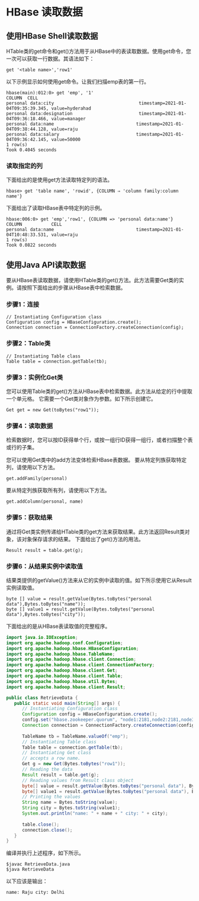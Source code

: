 # HBase 读取数据
## 使用HBase Shell读取数据
HTable类的get命令和get()方法用于从HBase中的表读取数据。使用get命令，您一次可以获取一行数据。其语法如下：
```text
get '<table name>','row1'
```

以下示例显示如何使用get命令。让我们扫描emp表的第一行。
```text
hbase(main):012:0> get 'emp', '1'
COLUMN  CELL
personal data:city                                timestamp=2021-01-04T09:35:39.345, value=hyderahad
personal data:designation                         timestamp=2021-01-04T09:36:18.466, value=manager
personal data:name                               timestamp=2021-01-04T09:38:44.128, value=raju
personal data:salary                             timestamp=2021-01-04T09:36:42.145, value=50000
1 row(s)
Took 0.4045 seconds
```

### 读取指定的列
下面给出的是使用get方法读取特定列的语法。
```text
hbase> get 'table name', 'rowid', {COLUMN ⇒ 'column family:column name'}
```

下面给出了读取HBase表中特定列的示例。
```text
hbase:006:0> get 'emp','row1', {COLUMN => 'personal data:name'}
COLUMN           CELL
personal data:name                               timestamp=2021-01-04T10:48:33.531, value=raju
1 row(s)
Took 0.0822 seconds
```

## 使用Java API读取数据
要从HBase表读取数据，请使用HTable类的get()方法。此方法需要Get类的实例。请按照下面给出的步骤从HBase表中检索数据。

### 步骤1：连接
```text
// Instantiating Configuration class
Configuration config = HBaseConfiguration.create();
Connection connection = ConnectionFactory.createConnection(config);
```

### 步骤2：Table类
```text
// Instantiating Table class
Table table = connection.getTable(tb);
```

### 步骤3：实例化Get类
您可以使用Table类的get()方法从HBase表中检索数据。此方法从给定的行中提取一个单元格。
它需要一个Get类对象作为参数。如下所示创建它。
```text
Get get = new Get(toBytes("row1"));
```

### 步骤4：读取数据
检索数据时，您可以按ID获得单个行，或按一组行ID获得一组行，或者扫描整个表或行的子集。

您可以使用Get类中的add方法变体检索HBase表数据。
要从特定列族获取特定列，请使用以下方法。
```text
get.addFamily(personal)
```

要从特定列族获取所有列，请使用以下方法。
```text
get.addColumn(personal, name)
```

### 步骤5：获取结果
通过将Get类实例传递给HTable类的get方法来获取结果。此方法返回Result类对象，该对象保存请求的结果。
下面给出了get()方法的用法。
```text
Result result = table.get(g);
```

### 步骤6：从结果实例中读取值
结果类提供的getValue()方法来从它的实例中读取的值。如下所示使用它从Result实例读取值。
```text
byte [] value = result.getValue(Bytes.toBytes("personal data"),Bytes.toBytes("name"));
byte [] value1 = result.getValue(Bytes.toBytes("personal data"),Bytes.toBytes("city"));
```

下面给出的是从HBase表读取值的完整程序。
```java
import java.io.IOException;
import org.apache.hadoop.conf.Configuration;
import org.apache.hadoop.hbase.HBaseConfiguration;
import org.apache.hadoop.hbase.TableName;
import org.apache.hadoop.hbase.client.Connection;
import org.apache.hadoop.hbase.client.ConnectionFactory;
import org.apache.hadoop.hbase.client.Get;
import org.apache.hadoop.hbase.client.Table;
import org.apache.hadoop.hbase.util.Bytes;
import org.apache.hadoop.hbase.client.Result;

public class RetrieveData {
   public static void main(String[] args) {
      // Instantiating Configuration class
      Configuration config = HBaseConfiguration.create();
      config.set("hbase.zookeeper.quorum", "node1:2181,node2:2181,node3:2181");
      Connection connection = ConnectionFactory.createConnection(config);
      
      TableName tb = TableName.valueOf("emp");
      // Instantiating Table class
      Table table = connection.getTable(tb);
      // Instantiating Get class
      // accepts a row name.
      Get g = new Get(Bytes.toBytes("row1"));
      // Reading the data
      Result result = table.get(g);
      // Reading values from Result class object
      byte[] value = result.getValue(Bytes.toBytes("personal data"), Bytes.toBytes("name"));
      byte[] value1 = result.getValue(Bytes.toBytes("personal data"), Bytes.toBytes("city"));
      // Printing the values
      String name = Bytes.toString(value);
      String city = Bytes.toString(value1);
      System.out.println("name: " + name + " city: " + city);
      
      table.close();
      connection.close();
   }
}
```

编译并执行上述程序，如下所示。
```text
$javac RetrieveData.java
$java RetrieveData
```

以下应该是输出：
```text
name: Raju city: Delhi
```
